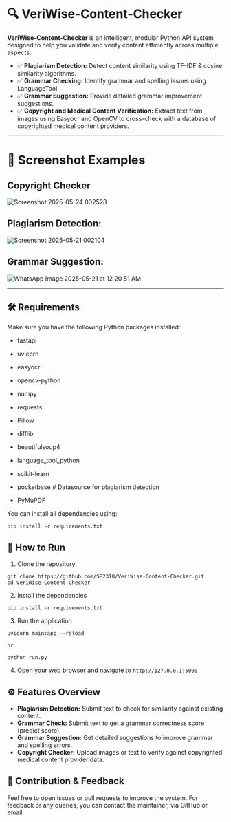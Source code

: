 # 🔍 VeriWise-Content-Checker

**VeriWise-Content-Checker** is an intelligent, modular Python API system designed to help you validate and verify content efficiently across multiple aspects:

- ✅ **Plagiarism Detection:** Detect content similarity using TF-IDF & cosine similarity algorithms.
- ✅ **Grammar Checking:** Identify grammar and spelling issues using LanguageTool.
- ✅ **Grammar Suggestion:** Provide detailed grammar improvement suggestions.
- ✅ **Copyright and Medical Content Verification:** Extract text from images using Easyocr and OpenCV to cross-check with a database of copyrighted medical content providers.

---

# 📸 Screenshot Examples

## Copyright Checker


![Screenshot 2025-05-24 002528](https://github.com/user-attachments/assets/00ebaaf9-85c1-42b7-a20a-65126b0baee9)


## Plagiarism Detection:

![Screenshot 2025-05-21 002104](https://github.com/user-attachments/assets/1d037f72-d068-4586-b8f2-d08b25296ef3)

## Grammar Suggestion:

![WhatsApp Image 2025-05-21 at 12 20 51 AM](https://github.com/user-attachments/assets/dd412028-3ace-4eb9-9321-c4e3d0691c30)


---

## 🛠️ Requirements

Make sure you have the following Python packages installed:

- fastapi
- uvicorn

- easyocr
- opencv-python
- numpy
- requests
- Pillow
- difflib

- beautifulsoup4
- language_tool_python

- scikit-learn
- pocketbase  # Datasource for plagiarism detection
- PyMuPDF


You can install all dependencies using:

```
pip install -r requirements.txt

```

## 🚀 How to Run

1. Clone the repository

```
git clone https://github.com/SB2318/VeriWise-Content-Checker.git
cd VeriWise-Content-Checker

```

2. Install the dependencies

```
pip install -r requirements.txt

```

3. Run the application

```
uvicorn main:app --reload

or

python run.py

```
4. Open your web browser and navigate to `http://127.0.0.1:5000`

## ⚙️ Features Overview

- **Plagiarism Detection:** Submit text to check for similarity against existing content.
- **Grammar Check:** Submit text to get a grammar correctness score (predict score).
- **Grammar Suggestion:** Get detailed suggestions to improve grammar and spelling errors.
- **Copyright Checker:** Upload images or text to verify against copyrighted medical content provider data.

## 🙌 Contribution & Feedback

Feel free to open issues or pull requests to improve the system. For feedback or any queries, you can contact the maintainer, via GitHub or email.


